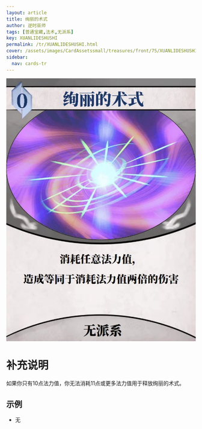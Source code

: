 ```yaml
---
layout: article
title: 绚丽的术式
author: 逆时巫师
tags: [普通宝藏,法术,无派系]
key: XUANLIDESHUSHI
permalink: /tr/XUANLIDESHUSHI.html
cover: /assets/images/CardAssetssmall/treasures/front/75/XUANLIDESHUSHI.webp
sidebar:
  nav: cards-tr
---
```

![](/assets/images/CardAssets/treasures/front/75/XUANLIDESHUSHI.webp)

# 补充说明

如果你只有10点法力值，你无法消耗11点或更多法力值用于释放绚丽的术式。


## 示例

* 无